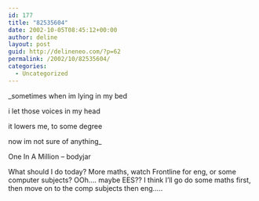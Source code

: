 ```yaml
---
id: 177
title: "82535604"
date: 2002-10-05T08:45:12+00:00
author: deline
layout: post
guid: http://delineneo.com/?p=62
permalink: /2002/10/82535604/
categories:
  - Uncategorized
---
```

_sometimes when im lying in my bed

i let those voices in my head

it lowers me, to some degree

now im not sure of anything_

One In A Million &#8211; bodyjar

What should I do today? More maths, watch Frontline for eng, or some computer subjects? OOh&#8230;. maybe EES?? I think I&#8217;ll go do some maths first, then move on to the comp subjects then eng&#8230;..
